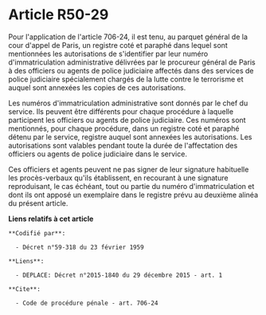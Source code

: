 # Article R50-29

Pour l'application de l'article 706-24, il est tenu, au parquet général de la cour d'appel de Paris, un registre coté et
paraphé dans lequel sont mentionnées les autorisations de s'identifier par leur numéro d'immatriculation administrative
délivrées par le procureur général de Paris à des officiers ou agents de police judiciaire affectés dans des services de
police judiciaire spécialement chargés de la lutte contre le terrorisme et auquel sont annexées les copies de ces
autorisations. 

Les numéros d'immatriculation administrative sont donnés par le chef du service. Ils peuvent être différents pour chaque
procédure à laquelle participent les officiers ou agents de police judiciaire. Ces numéros sont mentionnés, pour chaque
procédure, dans un registre coté et paraphé détenu par le service, registre auquel sont annexées les autorisations. Les
autorisations sont valables pendant toute la durée de l'affectation des officiers ou agents de police judiciaire dans le
service. 

Ces officiers et agents peuvent ne pas signer de leur signature habituelle les procès-verbaux qu'ils établissent, en
recourant à une signature reproduisant, le cas échéant, tout ou partie du numéro d'immatriculation et dont ils ont apposé un
exemplaire dans le registre prévu au deuxième alinéa du présent article.

**Liens relatifs à cet article**

	**Codifié par**:

	  - Décret n°59-318 du 23 février 1959

	**Liens**:

	  - DEPLACE: Décret n°2015-1840 du 29 décembre 2015 - art. 1

	**Cite**:

	  - Code de procédure pénale - art. 706-24
